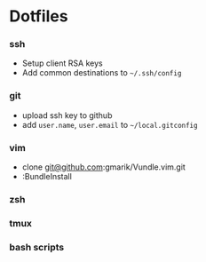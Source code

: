 Dotfiles
=========

### ssh
- Setup client RSA keys
- Add common destinations to `~/.ssh/config`

### git
- upload ssh key to github
- add `user.name`, `user.email` to `~/local.gitconfig`

### vim
- clone git@github.com:gmarik/Vundle.vim.git
- :BundleInstall

### zsh
### tmux
### bash scripts
